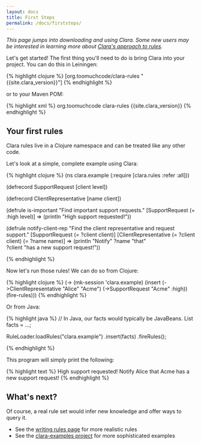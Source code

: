 ```yaml
---
layout: docs
title: First Steps
permalink: /docs/firststeps/
---
```


*This page jumps into downloading and using Clara. Some new users may be interested in learning more about [Clara's approach to rules](/docs/approach).*

Let's get started! The first thing you'll need to do is bring Clara into your project. You can do this in Leiningen:

{% highlight clojure %}
[org.toomuchcode/clara-rules "{{site.clara_version}}"]
{% endhighlight %}

or to your Maven POM:

{% highlight xml %}
<dependency>
  <groupId>org.toomuchcode</groupId>
  <artifactId>clara-rules</artifactId>
  <version>{{site.clara_version}}</version>
</dependency>
{% endhighlight %}

## Your first rules

Clara rules live in a Clojure namespace and can be treated like any other code.

Let's look at a simple, complete example using Clara:

{% highlight clojure %}
(ns clara.example
  (:require [clara.rules :refer :all]))

(defrecord SupportRequest [client level])

(defrecord ClientRepresentative [name client])

(defrule is-important
  "Find important support requests."
  [SupportRequest (= :high level)]
  =>
  (println "High support requested!"))

(defrule notify-client-rep
  "Find the client representative and request support."
  [SupportRequest (= ?client client)]
  [ClientRepresentative (= ?client client) (= ?name name)]
  =>
  (println "Notify" ?name "that"  
          ?client "has a new support request!"))

{% endhighlight %}

Now let's run those rules! We can do so from Clojure:

{% highlight clojure %}
(-> (mk-session 'clara.example)
    (insert (->ClientRepresentative "Alice" "Acme")
            (->SupportRequest "Acme" :high))
    (fire-rules)))
{% endhighlight %}

Or from Java:

{% highlight java %}
// In Java, our facts would typically be JavaBeans.
List<Object> facts = ...;

RuleLoader.loadRules("clara.example")
  .insert(facts)
  .fireRules();

{% endhighlight %}

This program will simply print the following:

{% highlight text %}
High support requested!
Notify Alice that Acme has a new support request!
{% endhighlight %}

## What's next?
Of course, a real rule set would infer new knowledge and offer ways to query it.

* See the [writing rules page](/docs/rules/) for more realistic rules
* See the [clara-examples project](https://github.com/rbrush/clara-examples) for more sophisticated examples

